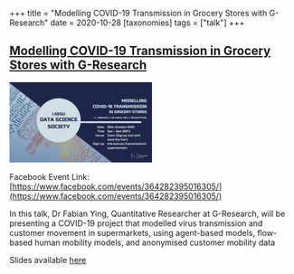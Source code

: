 +++
title = "Modelling COVID-19 Transmission in Grocery Stores with G-Research"
date = 2020-10-28
[taxonomies]
tags = ["talk"]
+++

## [Modelling COVID-19 Transmission in Grocery Stores with G-Research](https://www.facebook.com/events/364282395016305/)

<img src = "/2020/event-banners/covid-modelling.jpg" height=20% width=50%> 


Facebook Event Link: [https://www.facebook.com/events/364282395016305/](https://www.facebook.com/events/364282395016305/)

In this talk, Dr Fabian Ying, Quantitative Researcher at G-Research, will be presenting a COVID-19 project that modelled virus transmission and customer movement in supermarkets, using agent-based models, flow-based human mobility models, and anonymised customer mobility data

Slides available [here](https://drive.google.com/file/d/1049zvoAzs6N_D3xxp0ufuPXayVZuq0Gv/view?usp=sharing)
